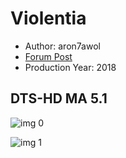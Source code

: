 # Violentia

* Author: aron7awol
* [Forum Post](https://www.avsforum.com/threads/bass-eq-for-filtered-movies.2995212/post-58024178)
* Production Year: 2018

## DTS-HD MA 5.1

![img 0](https://i.imgur.com/ZIoXdtu.jpg)

![img 1](https://i.imgur.com/KHtRcId.jpg)

